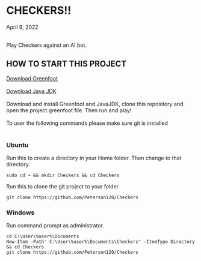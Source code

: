 <h1>CHECKERS!! </h1>
April 9, 2022
<br></br>
<p>Play Checkers against an AI bot.</p>

<h2>HOW TO START THIS PROJECT</h2>
<a href="https://www.greenfoot.org/download">Download Greenfoot</a>
<br></br>
<a href="https://www.oracle.com/java/technologies/downloads/">Download Java JDK</a>
<br></br>
Download and install Greenfoot and JavaJDK, clone this repository and open the project.greenfoot file. Then run and play! 
<br></br>
To user the following commands please make sure git is installed
<br></br>
<h3>Ubuntu</h3>
Run this to create a directory in your Home folder. Then change to that directory.

    sudo cd ~ && mkdir Checkers && cd Checkers
Run this to clone the git project to your folder

    git clone https://github.com/Peterson120/Checkers

<h3>Windows</h3>
Run command prompt as administrator.
    
    cd C:\User\%user%\Documents
    New-Item -Path' C:\User\%user%\Documents\Checkers" -ItemType Directory && cd Checkers
    git clone https://github.com/Peterson120/Checkers
